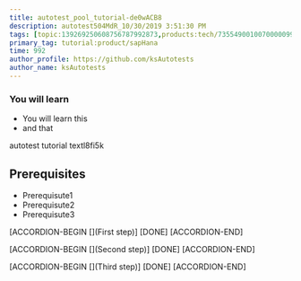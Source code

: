 ```yaml
---
title: autotest_pool_tutorial-de0wACB8
description: autotest504MdR_10/30/2019 3:51:30 PM
tags: [topic:139269250608756787992873,products:tech/73554900100700000996,tutorial:experience/advanced]
primary_tag: tutorial:product/sapHana
time: 992
author_profile: https://github.com/ksAutotests
author_name: ksAutotests
---
```

### You will learn
- You will learn this
- and that

autotest tutorial textl8fi5k

## Prerequisites
- Prerequisute1
- Prerequisute2
- Prerequisute3

[ACCORDION-BEGIN [](First step)]
[DONE]
[ACCORDION-END]

[ACCORDION-BEGIN [](Second step)]
[DONE]
[ACCORDION-END]

[ACCORDION-BEGIN [](Third step)]
[DONE]
[ACCORDION-END]

